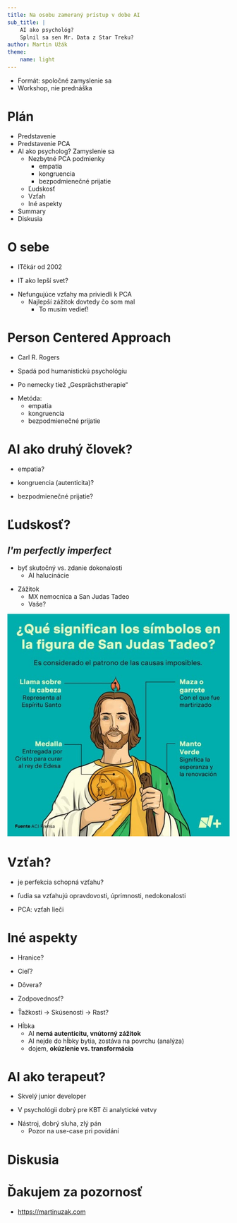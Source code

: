 ```yaml
---
title: Na osobu zameraný prístup v dobe AI
sub_title: |
    AI ako psychológ? 
    Splnil sa sen Mr. Data z Star Treku?
author: Martin Užák
theme:
    name: light
---
```


- Formát: spoločné zamyslenie sa 
- Workshop, nie prednáška
<!-- end_slide -->

# Plán
- Predstavenie
- Predstavenie PCA
- AI ako psycholog? Zamyslenie sa
    - Nezbytné PCA podmienky
        - empatia
        - kongruencia
        - bezpodmienečné prijatie
    - Ľudskosť
    - Vzťah
    - Iné aspekty
- Summary
- Diskusia
<!-- end_slide -->

# O sebe
- ITčkár od 2002
<!-- pause -->
- IT ako lepší svet?
<!-- pause -->
- Nefungujúce vzťahy ma priviedli k PCA
    - Najlepší zážitok dovtedy čo som mal
        - To musím vedieť!
<!-- end_slide -->

# Person Centered Approach
<!-- pause -->
- Carl R. Rogers
<!-- pause -->
- Spadá pod humanistickú psychológiu
<!-- pause -->
- Po nemecky tiež „Gesprächstherapie“
<!-- pause -->
- Metóda:
    - empatia
    - kongruencia
    - bezpodmienečné prijatie
<!-- end_slide -->

# AI ako druhý človek?
<!-- pause -->
- empatia?
<!-- pause -->
- kongruencia (autenticita)?
<!-- pause -->
- bezpodmienečné prijatie?
<!-- end_slide -->
    
# Ľudskosť?

<!-- pause -->
## _I'm perfectly imperfect_

<!-- pause -->
- byť skutočný vs. zdanie dokonalosti
    - AI halucinácie
<!-- pause -->
- Zážitok
    - MX nemocnica a San Judas Tadeo
    - Vaše?

![image:width:50%](imgs/san_judas_tadeo.jpg)

<!-- end_slide -->

# Vzťah?
<!-- pause -->
- je perfekcia schopná vzťahu?
<!-- pause -->
- ľudia sa vzťahujú opravdovosti, úprimnosti, nedokonalosti
<!-- pause -->
- PCA: vzťah lieči
<!-- pause -->

# Iné aspekty
<!-- pause -->
- Hranice?
<!-- pause -->
- Cieľ?
<!-- pause -->
- Dôvera?
<!-- pause -->
- Zodpovednosť?
<!-- pause -->
- Ťažkosti -> Skúsenosti -> Rast?
<!-- pause -->
- Hĺbka
    - AI **nemá autenticitu, vnútorný zážitok**
    - AI nejde do hĺbky bytia, zostáva na povrchu (analýza)
    - dojem, **okúzlenie vs. transformácia**
<!-- end_slide -->

# AI ako terapeut?
- Skvelý junior developer
<!-- pause -->
- V psychológii dobrý pre KBT či analytické vetvy
<!-- pause -->
- Nástroj, dobrý sluha, zlý pán
    - Pozor na use-case pri povídání
<!-- end_slide -->

# Diskusia 
<!-- end_slide -->

# Ďakujem za pozornosť

* https://martinuzak.com
